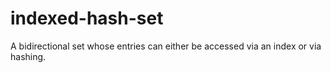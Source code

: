 # indexed-hash-set
A bidirectional set whose entries can either be accessed via an index or via hashing.
